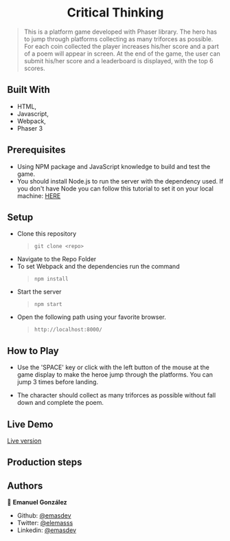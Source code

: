 <h1 align="center">Critical Thinking</h1>

> This is a platform game developed with Phaser library.
> The hero has to jump through platforms collecting as many triforces as possible.
> For each coin collected the player increases his/her score and a part of a poem will appear in screen.
> At the end of the game, the user can submit his/her score and a leaderboard is displayed, with the top 6 scores.

## Built With

- HTML,
- Javascript,
- Webpack,
- Phaser 3

## Prerequisites

- Using NPM package and JavaScript knowledge to build and test the game.
- You should install Node.js to run the server with the dependency used. If you don't have Node you can follow this tutorial to set it on your local machine: [HERE](https://www.w3schools.com/nodejs/default.asp)

## Setup

- Clone this repository
  > `git clone <repo>`
- Navigate to the Repo Folder
- To set Webpack and the dependencies run the command
  > `npm install`
- Start the server
  > `npm start`
- Open the following path using your favorite browser.
  > `http://localhost:8000/`

## How to Play

- Use the 'SPACE' key or click with the left button of the mouse at the game display to make the heroe jump through the platforms. You can jump 3 times before landing.

- The character should collect as many triforces as possible without fall down and complete the poem.

## Live Demo

<a href= "https://rawcdn.githack.com/emasdev/Restaurant/feature/test/dist/index.html" target="_blank">Live version</a>

## Production steps



## Authors

👤 **Emanuel González**

- Github: [@emasdev](https://github.com/emasdev)
- Twitter: [@elemasss](https://twitter.com/elemass)
- Linkedin: [@emasdev](https://www.linkedin.com/in/emasdev/)
